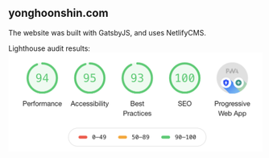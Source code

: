 ## yonghoonshin.com

The website was built with GatsbyJS, and uses NetlifyCMS.

Lighthouse audit results:
![Lighthouse Audit](https://github.com/sarckk/personal-site/blob/master/src/images/performance.png)


